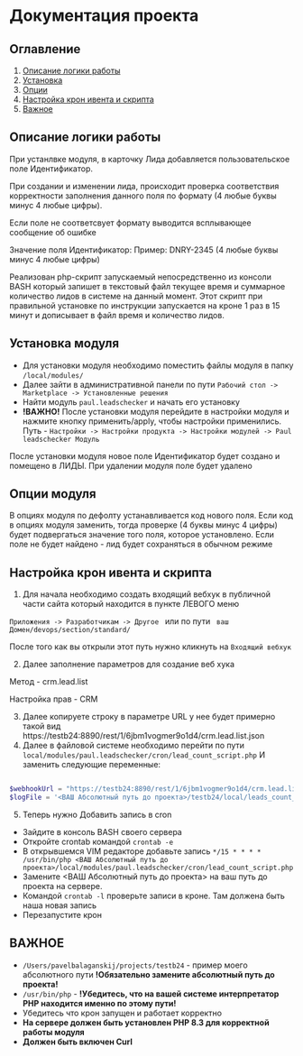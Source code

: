 # Документация проекта
## Оглавление
1. [Описание логики работы](#описание-логики-работы)
2. [Установка](#установка-модуля)
3. [Опции](#опции-модуля)
4. [Настройка крон ивента и скрипта](#настройка-крон-ивента-и-скрипта)
5. [Важное](#важное)


## Описание логики работы

При устанлвке модуля, в карточку Лида добавляется пользовательское поле Идентификатор.

При создании и изменении лида, происходит проверка соответствия корректности заполнения данного поля по формату (4 любые буквы минус 4 любые цифры).

Если поле не соответсвует формату выводится всплывающее сообщение об ошибке

Значение поля Идентификатор:
Пример: DNRY-2345 (4 любые буквы минус 4 любые цифры)

Реализован php-скрипт запускаемый непосредственно из консоли BASH который запишет в текстовый файл текущее время и суммарное количество лидов в системе на данный момент.
Этот скрипт при правильной установке по инструкции запускается на кроне 1 раз в 15 минут и дописывает в файл время и количество лидов.



## Установка модуля
* Для установки модуля необходимо поместить файлы модуля в папку `/local/modules/`
* Далее зайти в административной панели по пути `Рабочий стол -> Marketplace -> Установленные решения`
* Найти модуль  `paul.leadschecker` и начать его установку
* **!ВАЖНО!** После установки модуля перейдите в настройки модуля и нажмите кнопку применить/apply,  чтобы настройки применились.
   Путь - `Настройки -> Настройки продукта -> Настройки модулей -> Paul leadschecker Модуль`


После установки модуля новое поле Идентификатор будет создано и помещено в ЛИДЫ.  При удалении модуля поле будет удалено

## Опции модуля

В опциях модуля по дефолту устанавливается код нового поля. 
Если код в опциях модуля заменить, 
тогда проверке (4 буквы минус 4 цифры) будет подвергаться
значение того поля, которое установлено. Если поле не будет найдено - лид будет сохраняться в обычном режиме


##  Настройка крон ивента и скрипта

1. Для начала  необходимо создать входящий
вебхук в публичной части сайта который находится в  пункте ЛЕВОГО меню

`Приложения -> Разработчикам -> Другое ` или по пути ` ваш Домен/devops/section/standard/`

После того как вы открыли этот путь нужно кликнуть на `Входящий вебхук`


2. Далее заполнение параметров для создание веб хука

Метод - crm.lead.list 

Настройка прав - CRM

3. Далее копируете строку в параметре URL  у нее будет примерно такой вид https://testb24:8890/rest/1/6jbm1vogmer9o1d4/crm.lead.list.json
4. Далее в файловой системе необходимо перейти по пути `local/modules/paul.leadschecker/cron/lead_count_script.php`
И заменить следующие переменные:

```php

$webhookUrl = "https://testb24:8890/rest/1/6jbm1vogmer9o1d4/crm.lead.list.json"; // в Эту переменную нужно вставить ваш вебхук
$logFile = '<ВАШ Абсолютный путь до проекта>/testb24/local/leads_count_log.txt'; //  В эту переменную полный путь где будет находиться файл логов


```

5. Теперь нужно Добавить запись в cron 
 - Зайдите в консоль BASH своего сервера
 - Откройте crontab командой `crontab -e`
 - В открывшемся VIM редакторе добавьте запись `*/15 * * * * /usr/bin/php <ВАШ Абсолютный путь до проекта>/local/modules/paul.leadschecker/cron/lead_count_script.php`
 - Замените <ВАШ Абсолютный путь до проекта> на ваш путь до проекта на сервере.
 - Командой `crontab -l` проверьте записи в кроне. Там должена быть наша новая запись
 - Перезапустите крон

## ВАЖНОЕ
* `/Users/pavelbalaganskij/projects/testb24` - пример моего абсолютного пути   **!Обязательно замените абсолютный путь до проекта!**
* `/usr/bin/php` -  **!Убедитесь, что на вашей системе интерпретатор PHP находится именно по этому пути!**
* Убедитесь что крон запущен и работает корректно
* **На сервере должен быть установлен PHP 8.3 для корректной работы модуля**
* **Должен быть включен Curl**




